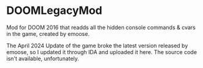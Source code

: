 # DOOMLegacyMod

Mod for DOOM 2016 that readds all the hidden console commands & cvars in the game, created by emoose.

The April 2024 Update of the game broke the latest version released by emoose, so I updated it through IDA and uploaded it here. The source code isn't available, unfortunately.

